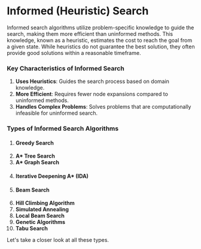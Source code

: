 # Informed (Heuristic) Search

Informed search algorithms utilize problem-specific knowledge to guide the search, making them more efficient than uninformed methods. This knowledge, known as a heuristic, estimates the cost to reach the goal from a given state. While heuristics do not guarantee the best solution, they often provide good solutions within a reasonable timeframe.

### Key Characteristics of Informed Search

1. **Uses Heuristics**: Guides the search process based on domain knowledge.
2. **More Efficient**: Requires fewer node expansions compared to uninformed methods.
3. **Handles Complex Problems**: Solves problems that are computationally infeasible for uninformed search.

### Types of Informed Search Algorithms

1. #### Greedy Search
2. **A\* Tree Search**
3. **A\* Graph Search**
4. #### Iterative Deepening A\* (IDA)
5. #### Beam Search
6. **Hill Climbing Algorithm**
7. **Simulated Annealing**
8. **Local Beam Search**
9. **Genetic Algorithms**
10. **Tabu Search**

Let's take a closer look at all these types.
